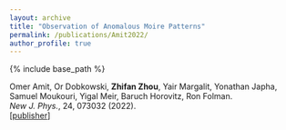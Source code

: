 ```yaml
---
layout: archive
title: "Observation of Anomalous Moire Patterns"
permalink: /publications/Amit2022/
author_profile: true
---
```


{% include base_path %}

Omer Amit, Or Dobkowski, **Zhifan Zhou**, Yair Margalit, Yonathan Japha, Samuel Moukouri, Yigal Meir, Baruch Horovitz, Ron Folman.                                               
<i>New J. Phys.</i>,  24, 073032 (2022).     
[[publisher](https://iopscience.iop.org/article/10.1088/1367-2630/ac7cff/pdf)]

